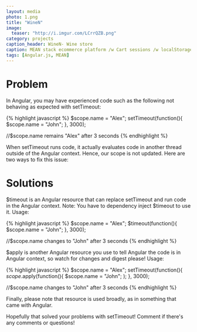 ```yaml
---
layout: media
photo: 1.png
title: "WineN"
image:
  teaser: "http://i.imgur.com/LCrrQZB.png"
category: projects
caption_header: WineN- Wine store
caption: MEAN stack ecommerce platform /w Cart sessions /w localStorage, cloud cart syncing, product recommendation engine
tags: [Angular.js, MEAN]
---
```



# Problem

In Angular, you may have experienced code such as the following not behaving as expected with setTimeout:

{% highlight javascript %}
$scope.name = "Alex";
setTimeout(function(){
  $scope.name = "John";
}, 3000);

//$scope.name remains "Alex" after 3 seconds
{% endhighlight %}

When setTimeout runs code, it actually evaluates code in another thread outside of the Angular context. Hence, our scope is not updated. Here are two ways to fix this issue:

# Solutions

$timeout is an Angular resource that can replace setTimeout and run code in the Angular context. Note: You have to dependency inject $timeout to use it. Usage:

{% highlight javascript %}
$scope.name = "Alex";
$timeout(function(){
  $scope.name = "John";
}, 3000);

//$scope.name changes to "John" after 3 seconds
{% endhighlight %}

$apply is another Angular resource you use to tell Angular the code is in Angular context, so watch for changes and digest please! Usage:

{% highlight javascript %}
$scope.name = "Alex";
setTimeout(function(){
  $scope.$apply(function(){
    $scope.name = "John";
  );
}, 3000);

//$scope.name changes to "John" after 3 seconds
{% endhighlight %}

Finally, please note that resource is used broadly, as in something that came with Angular.

Hopefully that solved your problems with setTimeout! Comment if there's any comments or questions!

